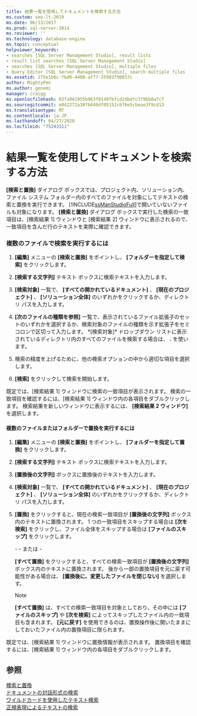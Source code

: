 ```yaml
---
title: 結果一覧を使用してドキュメントを検索する方法
ms.custom: seo-lt-2019
ms.date: 06/13/2017
ms.prod: sql-server-2014
ms.reviewer: ''
ms.technology: database-engine
ms.topic: conceptual
helpviewer_keywords:
- searches [SQL Server Management Studio], result lists
- result list searches [SQL Server Management Studio]
- searches [SQL Server Management Studio], multiple files
- Query Editor [SQL Server Management Studio], search multiple files
ms.assetid: 275e1b6c-fbd0-4408-af77-35903f90657c
author: MightyPen
ms.author: genemi
manager: craigg
ms.openlocfilehash: 03fa961955b963f0149fbfcd2dbdfc379bb8a7cf
ms.sourcegitcommit: e042272a38fb646df05152c676e5cbeae3f9cd13
ms.translationtype: MT
ms.contentlocale: ja-JP
ms.lasthandoff: 04/27/2020
ms.locfileid: "75243311"
---
```

# <a name="search-documents-using-results-lists"></a>結果一覧を使用してドキュメントを検索する方法
  **[検索と置換]** ダイアログ ボックスでは、プロジェクト内、ソリューション内、ファイル システム フォルダー内のすべてのファイルを対象にしてテキストの検索と置換を実行できます。 [!INCLUDE[ssManStudioFull](../../includes/ssmanstudiofull-md.md)]で開いていないファイルも対象になります。 **[検索と置換]** ダイアログ ボックスで実行した検索の一致項目は、[検索結果 1] ウィンドウと [検索結果 2] ウィンドウに表示されるので、一致項目を含んだ行のテキストを実際に確認できます。  
  
### <a name="to-search-in-multiple-files"></a>複数のファイルで検索を実行するには  
  
1.  **[編集]** メニューの **[検索と置換]** をポイントし、 **[フォルダーを指定して検索]** をクリックします。  
  
2.  **[検索する文字列]** テキスト ボックスに検索テキストを入力します。  
  
3.  **[検索対象]** 一覧で、 **[すべての開かれているドキュメント]** 、 **[現在のプロジェクト]** 、 **[ソリューション全体]** のいずれかをクリックするか、ディレクトリ パスを入力します。  
  
4.  **[次のファイルの種類を参照]** 一覧で、表示されているファイル拡張子のセットのいずれかを選択するか、検索対象のファイルの種類を示す拡張子をセミコロンで区切って入力します。 \*[検索対象]\* ドロップダウン リストに表示されているディレクトリ内のすべてのファイルを検索する場合は、 **.** を使います。  
  
5.  検索の精度を上げるために、他の検索オプションの中から適切な項目を選択します。  
  
6.  **[検索]** をクリックして検索を開始します。  
  
 既定では、[検索結果 1] ウィンドウに検索の一致項目が表示されます。 検索の一致項目を確認するには、[検索結果 1] ウィンドウ内の各項目をダブルクリックします。 検索結果を新しいウィンドウに表示するには、 **[検索結果 2 ウィンドウ]** を選択します。  
  
#### <a name="to-replace-across-multiple-files-or-folders"></a>複数のファイルまたはフォルダーで置換を実行するには  
  
1.  **[編集]** メニューの **[検索と置換]** をポイントし、 **[フォルダーを指定して置換]** をクリックします。  
  
2.  **[検索する文字列]** テキスト ボックスに検索テキストを入力します。  
  
3.  **[置換後の文字列]** ボックスに置換後のテキストを入力します。  
  
4.  **[検索対象]** 一覧で、 **[すべての開かれているドキュメント]** 、 **[現在のプロジェクト]** 、 **[ソリューション全体]** のいずれかをクリックするか、ディレクトリ パスを入力します。  
  
5.  **[置換]** をクリックすると、現在の検索一致項目が **[置換後の文字列]** ボックス内のテキストに置換されます。 1 つの一致項目をスキップする場合は **[次を検索]** をクリックし、ファイル全体をスキップする場合は **[ファイルのスキップ]** をクリックします。  
  
     \- - または -  
  
     **[すべて置換]** をクリックすると、すべての検索一致項目が **[置換後の文字列]** ボックス内のテキストに置換されます。 後から一部の置換項目を元に戻す可能性がある場合は、 **[置換後に、変更したファイルを閉じない]** を選択します。  
  
    > [!NOTE]  
    >  **[すべて置換]** は、すべての検索一致項目を対象としており、その中には **[ファイルのスキップ]** や **[次を検索]** によってスキップしたファイル内の一致項目も含まれます。 **[元に戻す]** を使用できるのは、置換操作後に開いたままにしておいたファイル内の置換項目に限られます。  
  
 既定では、[検索結果 1] ウィンドウに置換情報が表示されます。 置換項目を確認するには、[検索結果 1] ウィンドウ内の各項目をダブルクリックします。  
  
## <a name="see-also"></a>参照  
 [検索と置換](search-and-replace.md)   
 [ドキュメントの対話形式の検索](search-documents-interactively.md)   
 [ワイルドカードを使用したテキスト検索](search-text-with-wildcards.md)   
 [正規表現によるテキストの検索](search-text-with-regular-expressions.md)  
  
  
